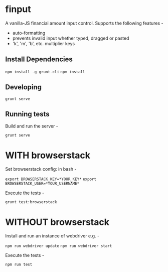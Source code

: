 # finput

A vanilla-JS financial amount input control. Supports the following features -

* auto-formatting
* prevents invalid input whether typed, dragged or pasted
* 'k', 'm', 'b', etc. multiplier keys

## Install Dependencies

`npm install -g grunt-cli`
`npm install`

## Developing

`grunt serve`

## Running tests

Build and run the server -

`grunt serve`

# WITH browserstack

Set browserstack config: in bash -

`export BROWSERSTACK_KEY=*YOUR_KEY*`
`export BROWSERSTACK_USER=*YOUR_USERNAME*`

Execute the tests -

`grunt test:browserstack`

# WITHOUT browserstack

Install and run an instance of webdriver e.g. -

`npm run webdriver update`
`npm run webdriver start`

Execute the tests -

`npm run test`
